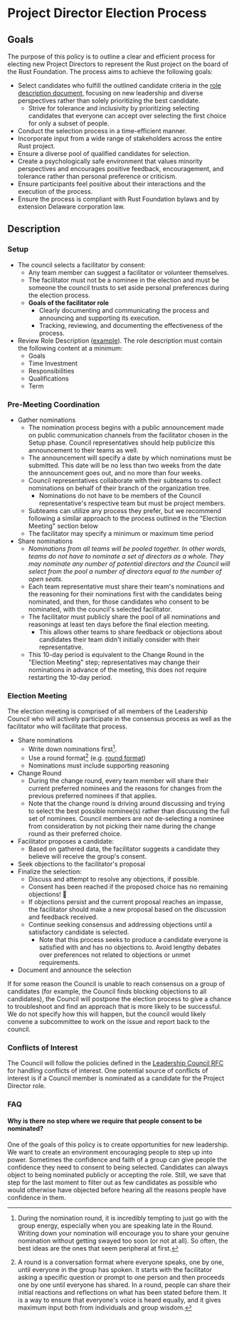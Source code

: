 # Project Director Election Process

## Goals

The purpose of this policy is to outline a clear and efficient process for electing new Project Directors to represent the Rust project on the board of the Rust Foundation. The process aims to achieve the following goals:

* Select candidates who fulfill the outlined candidate criteria in the [role description document](../roles/rust-foundation-project-director.md), focusing on new leadership and diverse perspectives rather than solely prioritizing the best candidate.
    * Strive for tolerance and inclusivity by prioritizing selecting candidates that everyone can accept over selecting the first choice for only a subset of people.
* Conduct the selection process in a time-efficient manner.
* Incorporate input from a wide range of stakeholders across the entire Rust project.
* Ensure a diverse pool of qualified candidates for selection.
* Create a psychologically safe environment that values minority perspectives and encourages positive feedback, encouragement, and tolerance rather than personal preference or criticism.
* Ensure participants feel positive about their interactions and the execution of the process.
* Ensure the process is compliant with Rust Foundation bylaws and by extension Delaware corporation law.

## Description

### Setup

* The council selects a facilitator by consent:
    * Any team member can suggest a facilitator or volunteer themselves.
    * The facilitator must not be a nominee in the election and must be someone the council trusts to set aside personal preferences during the election process.
    * **Goals of the facilitator role**
        * Clearly documenting and communicating the process and announcing and supporting its execution.
        * Tracking, reviewing, and documenting the effectiveness of the process.
* Review Role Description ([example](https://github.com/rust-lang/rfcs/pull/3392#issuecomment-1505697944)). The role description must contain the following content at a minimum:
    * Goals
    * Time Investment
    * Responsibilities
    * Qualifications
    * Term

### Pre-Meeting Coordination

* Gather nominations
    * The nomination process begins with a public announcement made on public communication channels from the facilitator chosen in the Setup phase. Council representatives should help publicize this announcement to their teams as well.
    * The announcement will specify a date by which nominations must be submitted. This date will be no less than two weeks from the date the announcement goes out, and no more than four weeks.
    * Council representatives collaborate with their subteams to collect nominations on behalf of their branch of the organization tree.
      * Nominations do not have to be members of the Council representative's respective team but must be project members.
    * Subteams can utilize any process they prefer, but we recommend following a similar approach to the process outlined in the "Election Meeting" section below
    * The facilitator may specify a minimum or maximum time period
* Share nominations
    * *Nominations from all teams will be pooled together. In other words, teams do not have to nominate a set of directors as a whole. They may nominate any number of potential directors and the Council will select from the pool a number of directors equal to the number of open seats.*
    * Each team representative must share their team's nominations and the reasoning for their nominations first with the candidates being nominated, and then, for those candidates who consent to be nominated, with the council's selected facilitator.
    * The facilitator must publicly share the pool of all nominations and reasonings at least ten days before the final election meeting.
        * This allows other teams to share feedback or objections about candidates their team didn't initially consider with their representative.
    * This 10-day period is equivalent to the Change Round in the "Election Meeting" step; representatives may change their nominations in advance of the meeting, this does not require restarting the 10-day period.

### Election Meeting

The election meeting is comprised of all members of the Leadership Council who will actively participate in the consensus process as well as the facilitator who will facilitate that process.

* Share nominations
    * Write down nominations first[^1].
    * Use a round format[^2] (e.g. [round format](https://www.sociocracyforall.org/on-rounds/))
    * Nominations must include supporting reasoning 
* Change Round
    * During the change round, every team member will share their current preferred nominees and the reasons for changes from the previous preferred nominees if that applies.
    * Note that the change round is driving around discussing and trying to select the best possible nominee(s) rather than discussing the full set of nominees. Council members are *not* de-selecting a nominee from consideration by not picking their name during the change round as their preferred choice.
* Facilitator proposes a candidate:
    * Based on gathered data, the facilitator suggests a candidate they believe will receive the group's consent.
* Seek objections to the facilitator's proposal
* Finalize the selection:
    * Discuss and attempt to resolve any objections, if possible.
    * Consent has been reached if the proposed choice has no remaining objections! :tada:
    * If objections persist and the current proposal reaches an impasse, the facilitator should make a new proposal based on the discussion and feedback received.
    * Continue seeking consensus and addressing objections until a satisfactory candidate is selected.
        * Note that this process seeks to produce a candidate everyone is satisfied with and has no objections to. Avoid lengthy debates over preferences not related to objections or unmet requirements.
* Document and announce the selection

If for some reason the Council is unable to reach consensus on a group of
candidates (for example, the Council finds blocking objections to all
candidates), the Council will postpone the election process to give a chance to
troubleshoot and find an approach that is more likely to be successful. We do
not specify how this will happen, but the council would likely convene a
subcommittee to work on the issue and report back to the council.

### Conflicts of Interest

The Council will follow the policies defined in the [Leadership Council
RFC][rfc3392] for handling conflicts of interest. One potential source of
conflicts of interest is if a Council member is nominated as a candidate for the
Project Director role.

[rfc3392]: https://rust-lang.github.io/rfcs/3392-leadership-council.html
### FAQ

#### Why is there no step where we require that people consent to be nominated?

One of the goals of this policy is to create opportunities for new leadership. We want to create an environment encouraging people to step up into power. Sometimes the confidence and faith of a group can give people the confidence they need to consent to being selected. Candidates can always object to being nominated publicly or accepting the role. Still, we save that step for the last moment to filter out as few candidates as possible who would otherwise have objected before hearing all the reasons people have confidence in them.

[^1]: During the nomination round, it is incredibly tempting to just go with the group energy, especially when you are speaking late in the Round. Writing down your nomination will encourage you to share your genuine nomination without getting swayed too soon (or not at all). So often, the best ideas are the ones that seem peripheral at first.
[^2]: A round is a conversation format where everyone speaks, one by one, until everyone in the group has spoken. It starts with the facilitator asking a specific question or prompt to one person and then proceeds one by one until everyone has shared. In a round, people can share their initial reactions and reflections on what has been stated before them. It is a way to ensure that everyone's voice is heard equally, and it gives maximum input both from individuals and group wisdom.
